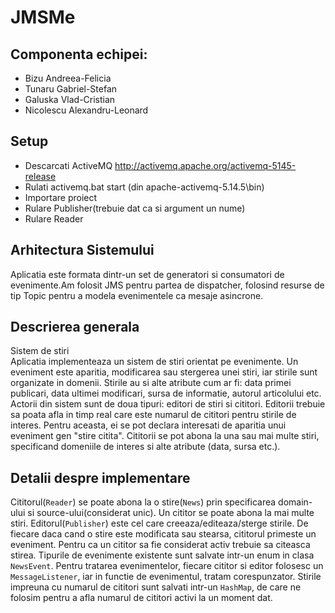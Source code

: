 # JMSMe
## Componenta echipei:
- Bizu Andreea-Felicia
- Tunaru Gabriel-Stefan
- Galuska Vlad-Cristian
- Nicolescu Alexandru-Leonard
## Setup
- Descarcati ActiveMQ http://activemq.apache.org/activemq-5145-release
- Rulati activemq.bat start (din apache-activemq-5.14.5\bin)
- Importare proiect
- Rulare Publisher(trebuie dat ca si argument un nume)
- Rulare Reader
## Arhitectura Sistemului
Aplicatia este formata dintr-un set de generatori si consumatori de evenimente.Am folosit JMS pentru partea de dispatcher, folosind resurse de tip Topic pentru a modela evenimentele ca mesaje asincrone.
## Descrierea generala
Sistem de stiri<br>
Aplicatia implementeaza un sistem de stiri orientat pe evenimente. Un
eveniment este aparitia, modificarea sau stergerea unei stiri, iar
stirile sunt organizate in domenii.
Stirile au si alte atribute cum ar fi: data primei publicari, data
ultimei modificari, sursa de informatie, autorul articolului etc.
Actorii din sistem sunt de doua tipuri: editori de stiri si cititori.
Editorii trebuie sa poata afla in timp real care este numarul de
cititori pentru stirile de interes. Pentru aceasta, ei se pot declara
interesati de aparitia unui eveniment gen "stire citita". Cititorii se
pot abona la una sau mai multe stiri, specificand domeniile de interes
si alte atribute (data, sursa etc.).
## Detalii despre implementare
Cititorul(`Reader`) se poate abona la o stire(`News`) prin specificarea domain-ului si source-ului(considerat unic). Un cititor se poate abona la mai multe stiri.
Editorul(`Publisher`) este cel care creeaza/editeaza/sterge stirile. De fiecare daca cand o stire este modificata sau stearsa, cititorul primeste un eveniment. Pentru ca un cititor sa fie considerat activ trebuie sa citeasca stirea.
Tipurile de evenimente existente sunt salvate intr-un enum in clasa `NewsEvent`. Pentru tratarea evenimentelor, fiecare cititor si editor folosesc un `MessageListener`, iar in functie de evenimentul, tratam corespunzator.
Stirile impreuna cu numarul de cititori sunt salvati intr-un `HashMap`, de care ne folosim pentru a afla numarul de cititori activi la un moment dat.
